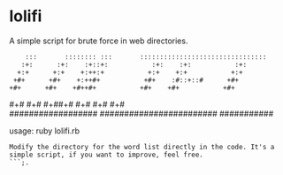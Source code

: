 # lolifi
A simple script for brute force in web directories.



        :::       :::::::: :::       :::::::::::::::::::::::::::::::: 
       :+:      :+:    :+::+:           :+:    :+:           :+:      
      +:+      +:+    +:++:+           +:+    +:+           +:+       
     +#+      +#+    +:++#+           +#+    :#::+::#      +#+        
    +#+      +#+    +#++#+           +#+    +#+           +#+         
   #+#      #+#    #+##+#           #+#    #+#           #+#          
  ################## ########################       ########### 
  
  usage: ruby lolifi.rb
  
  ```
  Modify the directory for the word list directly in the code. It's a simple script, if you want to improve, feel free.
  ```;.
